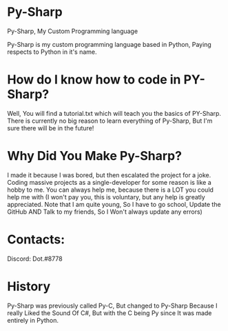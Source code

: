# Py-Sharp
Py-Sharp, My Custom Programming language

Py-Sharp is my custom programming language based in Python, Paying respects to Python in it's name.

# How do I know how to code in PY-Sharp?
Well, You will find a tutorial.txt which will teach you the basics of PY-Sharp.
There is currently no big reason to learn everything of Py-Sharp, But I'm sure there will be in the future!

# Why Did You Make Py-Sharp?
I made it because I was bored, but then escalated the project for a joke. Coding massive projects as a single-developer for some reason is like a hobby to me.
You can always help me, because there is a LOT you could help me with (I won't pay you, this is voluntary, but any help is greatly appreciated. Note that I am quite young, So I have to go school, Update the GitHub AND Talk to my friends, So I Won't always update any errors)

# Contacts:
Discord: Dot.#8778

# History
Py-Sharp was previously called Py-C, But changed to Py-Sharp Because I really Liked the Sound Of C#, But with the C being Py since It was made entirely in Python.

